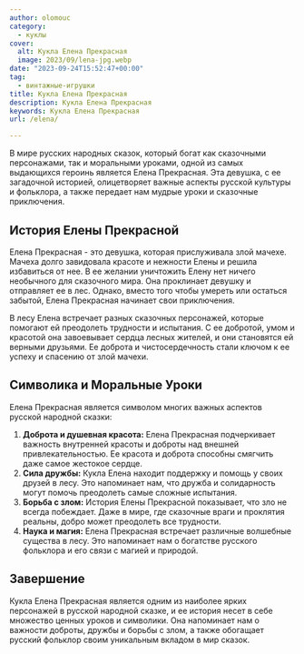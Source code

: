 ```yaml
---
author: olomouc
category:
  - куклы
cover:
  alt: Кукла Елена Прекрасная
  image: 2023/09/lena-jpg.webp
date: "2023-09-24T15:52:47+00:00"
tag:
  - винтажные-игрушки
title: Кукла Елена Прекрасная
description: Кукла Елена Прекрасная
keywords: Кукла Елена Прекрасная
url: /elena/

---
```

В мире русских народных сказок, который богат как сказочными персонажами, так и моральными уроками, одной из самых выдающихся героинь является Елена Прекрасная. Эта девушка, с ее загадочной историей, олицетворяет важные аспекты русской культуры и фольклора, а также передает нам мудрые уроки и сказочные приключения.

## История Елены Прекрасной

Елена Прекрасная \- это девушка, которая прислуживала злой мачехе. Мачеха долго завидовала красоте и нежности Елены и решила избавиться от нее. В ее желании уничтожить Елену нет ничего необычного для сказочного мира. Она проклинает девушку и отправляет ее в лес. Однако, вместо того чтобы умереть или остаться забытой, Елена Прекрасная начинает свои приключения.

В лесу Елена встречает разных сказочных персонажей, которые помогают ей преодолеть трудности и испытания. С ее добротой, умом и красотой она завоевывает сердца лесных жителей, и они становятся ей верными друзьями. Ее доброта и чистосердечность стали ключом к ее успеху и спасению от злой мачехи.

## Символика и Моральные Уроки

Елена Прекрасная является символом многих важных аспектов русской народной сказки:

1. **Доброта и душевная красота:** Елена Прекрасная подчеркивает важность внутренней красоты и доброты над внешней привлекательностью. Ее красота и доброта способны смягчить даже самое жестокое сердце.
1. **Сила дружбы:** Кукла Елена находит поддержку и помощь у своих друзей в лесу. Это напоминает нам, что дружба и солидарность могут помочь преодолеть самые сложные испытания.
1. **Борьба с злом:** История Елены Прекрасной показывает, что зло не всегда побеждает. Даже в мире, где сказочные враги и проклятия реальны, добро может преодолеть все трудности.
1. **Наука и магия:** Елена Прекрасная встречает различные волшебные существа в лесу. Это напоминает нам о богатстве русского фольклора и его связи с магией и природой.

## Завершение

Кукла Елена Прекрасная является одним из наиболее ярких персонажей в русской народной сказке, и ее история несет в себе множество ценных уроков и символики. Она напоминает нам о важности доброты, дружбы и борьбы с злом, а также обогащает русский фольклор своим уникальным вкладом в мир сказок.
